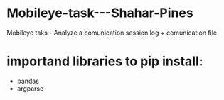 # Mobileye-task---Shahar-Pines
Mobileye taks - Analyze a comunication session log + comunication file

# importand libraries to pip install:
* pandas
* argparse

